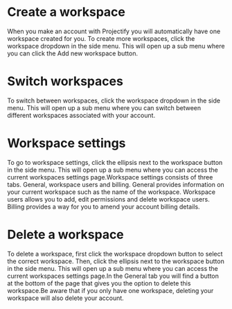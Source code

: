 # Create a workspace

When you make an account with Projectify you will automatically have one workspace created for you. To create more workspaces, click the workspace dropdown in the side menu. This will open up a sub menu where you can click the Add new workspace button.

# Switch workspaces

To switch between workspaces, click the workspace dropdown in the side menu. This will open up a sub menu where you can switch between different workspaces associated with your account.

# Workspace settings

To go to workspace settings, click the ellipsis next to the workspace button in the side menu. This will open up a sub menu where you can access the current workspaces settings page.Workspace settings consists of three tabs. General, workspace users and billing. General provides information on your current workspace such as the name of the workspace. Workspace users allows you to add, edit permissions and delete workspace users. Billing provides a way for you to amend your account billing details.

# Delete a workspace

To delete a workspace, first click the workspace dropdown button to select the correct workspace. Then, click the ellipsis next to the workspace button in the side menu. This will open up a sub menu where you can access the current workspaces settings page.In the General tab you will find a button at the bottom of the page that gives you the option to delete this workspace.Be aware that if you only have one workspace, deleting your workspace will also delete your account.
